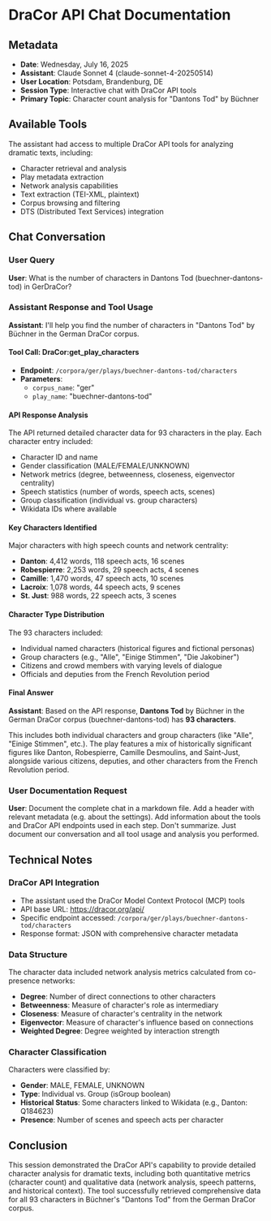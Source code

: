 # DraCor API Chat Documentation

## Metadata
- **Date**: Wednesday, July 16, 2025
- **Assistant**: Claude Sonnet 4 (claude-sonnet-4-20250514)
- **User Location**: Potsdam, Brandenburg, DE
- **Session Type**: Interactive chat with DraCor API tools
- **Primary Topic**: Character count analysis for "Dantons Tod" by Büchner

## Available Tools
The assistant had access to multiple DraCor API tools for analyzing dramatic texts, including:
- Character retrieval and analysis
- Play metadata extraction
- Network analysis capabilities
- Text extraction (TEI-XML, plaintext)
- Corpus browsing and filtering
- DTS (Distributed Text Services) integration

## Chat Conversation

### User Query
**User**: What is the number of characters in Dantons Tod (buechner-dantons-tod) in GerDraCor?

### Assistant Response and Tool Usage

**Assistant**: I'll help you find the number of characters in "Dantons Tod" by Büchner in the German DraCor corpus.

#### Tool Call: DraCor:get_play_characters
- **Endpoint**: `/corpora/ger/plays/buechner-dantons-tod/characters`
- **Parameters**:
  - `corpus_name`: "ger"
  - `play_name`: "buechner-dantons-tod"

#### API Response Analysis
The API returned detailed character data for 93 characters in the play. Each character entry included:
- Character ID and name
- Gender classification (MALE/FEMALE/UNKNOWN)
- Network metrics (degree, betweenness, closeness, eigenvector centrality)
- Speech statistics (number of words, speech acts, scenes)
- Group classification (individual vs. group characters)
- Wikidata IDs where available

#### Key Characters Identified
Major characters with high speech counts and network centrality:
- **Danton**: 4,412 words, 118 speech acts, 16 scenes
- **Robespierre**: 2,253 words, 29 speech acts, 4 scenes
- **Camille**: 1,470 words, 47 speech acts, 10 scenes
- **Lacroix**: 1,078 words, 44 speech acts, 9 scenes
- **St. Just**: 988 words, 22 speech acts, 3 scenes

#### Character Type Distribution
The 93 characters included:
- Individual named characters (historical figures and fictional personas)
- Group characters (e.g., "Alle", "Einige Stimmen", "Die Jakobiner")
- Citizens and crowd members with varying levels of dialogue
- Officials and deputies from the French Revolution period

#### Final Answer
**Assistant**: Based on the API response, **Dantons Tod** by Büchner in the German DraCor corpus (buechner-dantons-tod) has **93 characters**. 

This includes both individual characters and group characters (like "Alle", "Einige Stimmen", etc.). The play features a mix of historically significant figures like Danton, Robespierre, Camille Desmoulins, and Saint-Just, alongside various citizens, deputies, and other characters from the French Revolution period.

### User Documentation Request
**User**: Document the complete chat in a markdown file. Add a header with relevant metadata (e.g. about the settings). Add information about the tools and DraCor API endpoints used in each step. Don't summarize. Just document our conversation and all tool usage and analysis you performed.

## Technical Notes

### DraCor API Integration
- The assistant used the DraCor Model Context Protocol (MCP) tools
- API base URL: https://dracor.org/api/
- Specific endpoint accessed: `/corpora/ger/plays/buechner-dantons-tod/characters`
- Response format: JSON with comprehensive character metadata

### Data Structure
The character data included network analysis metrics calculated from co-presence networks:
- **Degree**: Number of direct connections to other characters
- **Betweenness**: Measure of character's role as intermediary
- **Closeness**: Measure of character's centrality in the network
- **Eigenvector**: Measure of character's influence based on connections
- **Weighted Degree**: Degree weighted by interaction strength

### Character Classification
Characters were classified by:
- **Gender**: MALE, FEMALE, UNKNOWN
- **Type**: Individual vs. Group (isGroup boolean)
- **Historical Status**: Some characters linked to Wikidata (e.g., Danton: Q184623)
- **Presence**: Number of scenes and speech acts per character

## Conclusion
This session demonstrated the DraCor API's capability to provide detailed character analysis for dramatic texts, including both quantitative metrics (character count) and qualitative data (network analysis, speech patterns, and historical context). The tool successfully retrieved comprehensive data for all 93 characters in Büchner's "Dantons Tod" from the German DraCor corpus.